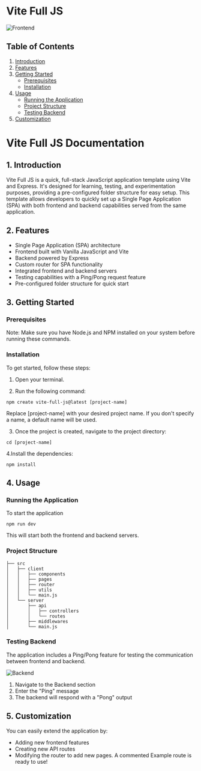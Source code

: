 # Vite Full JS

![Frontend](https://res.cloudinary.com/drft9abh4/image/upload/v1731225987/Frontend_dkuq1u.png)

## Table of Contents

1. [Introduction](#introduction)
2. [Features](#features)
3. [Getting Started](#getting-started)
   - [Prerequisites](#prerequisites)
   - [Installation](#installation)
4. [Usage](#usage)
   - [Running the Application](#running-the-application)
   - [Project Structure](#project-structure)
   - [Testing Backend](#testing-backend)
5. [Customization](#customization)

# Vite Full JS Documentation

## 1. Introduction

Vite Full JS is a quick, full-stack JavaScript application template using Vite and Express. It's designed for learning, testing, and experimentation purposes, providing a pre-configured folder structure for easy setup. This template allows developers to quickly set up a Single Page Application (SPA) with both frontend and backend capabilities served from the same application.

## 2. Features

- Single Page Application (SPA) architecture
- Frontend built with Vanilla JavaScript and Vite
- Backend powered by Express
- Custom router for SPA functionality
- Integrated frontend and backend servers
- Testing capabilities with a Ping/Pong request feature
- Pre-configured folder structure for quick start

## 3. Getting Started

### Prerequisites

Note: Make sure you have Node.js and NPM installed on your system before running these commands.

### Installation

To get started, follow these steps:

1. Open your terminal.

2. Run the following command:

```
npm create vite-full-js@latest [project-name]
```

Replace [project-name] with your desired project name. If you don't specify a name, a default name will be used.

3. Once the project is created, navigate to the project directory:

```
cd [project-name]
```

4.Install the dependencies:

```
npm install
```

## 4. Usage

### Running the Application

To start the application

```
npm run dev
```

This will start both the frontend and backend servers.

### Project Structure

```
├── src
│   ├── client
│   │   ├── components
│   │   ├── pages
│   │   ├── router
│   │   ├── utils
│   │   └── main.js
│   └── server
│       ├── api
│       │   ├── controllers
│       │   └── routes
│       ├── middlewares
│       └── main.js
```

### Testing Backend

The application includes a Ping/Pong feature for testing the communication between frontend and backend.

![Backend](https://res.cloudinary.com/drft9abh4/image/upload/v1731142183/Backend_q0bwxc.png)

1. Navigate to the Backend section
2. Enter the "Ping" message
3. The backend will respond with a "Pong" output

## 5. Customization

You can easily extend the application by:

- Adding new frontend features
- Creating new API routes
- Modifying the router to add new pages. A commented Example route is ready to use!
